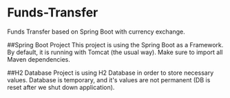 # Funds-Transfer
Funds Transfer based on Spring Boot with currency exchange.

##Spring Boot Project
This project is using the Spring Boot as a Framework.
By default, it is running with Tomcat (the usual way).
Make sure to import all Maven dependencies.

##H2 Database
Project is using H2 Database in order to store necessary values.
Database is temporary, and it's values are not permanent (DB is reset after we shut down application).